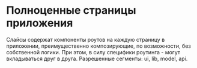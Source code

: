 # Полноценные страницы приложения

Слайсы содержат компоненты роутов на каждую страницу в приложении, преимущественно композирующие, по возможности, без собственной логики.
При этом, в силу специфики роутинга - могут вкладываться друг в друга.
Разрешенные сегменты: ui, lib, model, api.